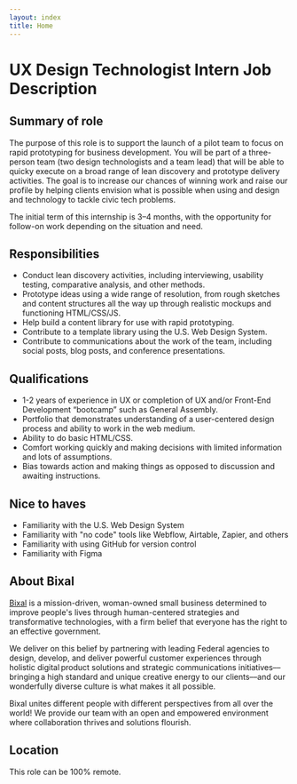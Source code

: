 ```yaml
---
layout: index
title: Home
---
```

# UX Design Technologist Intern Job Description

## Summary of role

The purpose of this role is to support the launch of a pilot team to focus on rapid prototyping for business development. You will be part of a three-person team (two design technologists and a team lead) that will be able to quicky execute on a broad range of lean discovery and prototype delivery activities. The goal is to increase our chances of winning work and raise our profile by helping clients envision what is possible when using and design and technology to tackle civic tech problems.

The initial term of this internship is 3–4 months, with the opportunity for follow-on work depending on the situation and need.

## Responsibilities

- Conduct lean discovery activities, including interviewing, usability testing, comparative analysis, and other methods.
- Prototype ideas using a wide range of resolution, from rough sketches and content structures all the way up through realistic mockups and functioning HTML/CSS/JS.
- Help build a content library for use with rapid prototyping.
- Contribute to a template library using the U.S. Web Design System.
- Contribute to communications about the work of the team, including social posts, blog posts, and conference presentations.

## Qualifications

- 1-2 years of experience in UX or completion of UX and/or Front-End Development “bootcamp” such as General Assembly.
- Portfolio that demonstrates understanding of a user-centered design process and ability to work in the web medium.
- Ability to do basic HTML/CSS.
- Comfort working quickly and making decisions with limited information and lots of assumptions.
- Bias towards action and making things as opposed to discussion and awaiting instructions.

## Nice to haves

- Familiarity with the U.S. Web Design System
- Familiarity with "no code" tools like Webflow, Airtable, Zapier, and others
- Familiarity with using GitHub for version control
- Familiarity with Figma

## About Bixal
[Bixal](https://www.bixal.com/) is a mission-driven, woman-owned small business determined to improve people's lives through human-centered strategies and transformative technologies, with a firm belief that everyone has the right to an effective government.  
 
We deliver on this belief by partnering with leading Federal agencies to design, develop, and deliver powerful customer experiences through holistic digital product solutions and strategic communications initiatives––bringing a high standard and unique creative energy to our clients––and our wonderfully diverse culture is what makes it all possible.  
 
Bixal unites different people with different perspectives from all over the world! We provide our team with an open and empowered environment where collaboration thrives and solutions flourish.

## Location
This role can be 100% remote.
